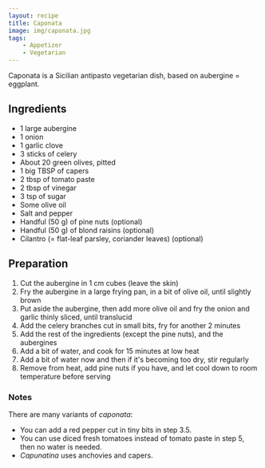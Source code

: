 ```yaml
---
layout: recipe
title: Caponata
image: img/caponata.jpg  
tags:
    - Appetizer
    - Vegetarian
---
```

Caponata is a Sicilian antipasto vegetarian dish, based on aubergine = eggplant.

## Ingredients  

* 1 large aubergine  
* 1 onion  
* 1 garlic clove  
* 3 sticks of celery  
* About 20 green olives, pitted  
* 1 big TBSP of capers  
* 2 tbsp of tomato paste  
* 2 tbsp of vinegar  
* 3 tsp of sugar  
* Some olive oil
* Salt and pepper  
* Handful (50 g) of pine nuts (optional)  
* Handful (50 g) of blond raisins (optional) 
* Cilantro (= flat-leaf parsley, coriander leaves) (optional)

## Preparation

1. Cut the aubergine in 1 cm cubes (leave the skin)
2. Fry the aubergine in a large frying pan, in a bit of olive oil, until slightly brown
3. Put aside the aubergine, then add more olive oil and fry the onion and garlic thinly sliced, until translucid
4. Add the celery branches cut in small bits, fry for another 2 minutes
5. Add the rest of the ingredients (except the pine nuts), and the aubergines
6. Add a bit of water, and cook for 15 minutes at low heat
7. Add a bit of water now and then if it's becoming too dry, stir regularly
8. Remove from heat, add pine nuts if you have, and let cool down to room temperature before serving

### Notes
There are many variants of _caponata_:  

* You can add a red pepper cut in tiny bits in step 3.5.   
* You can use diced fresh tomatoes instead of tomato paste in step 5, then no water is needed.   
* _Capunatina_ uses anchovies and capers.  
